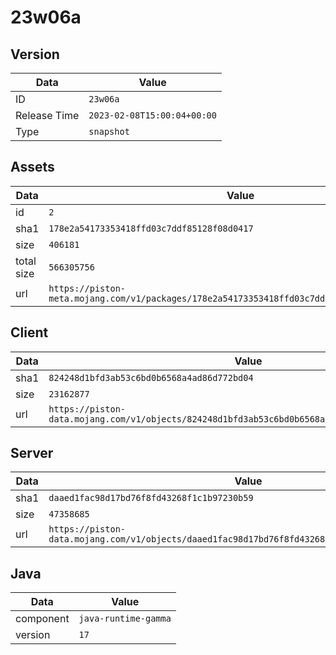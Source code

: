 # 23w06a

## Version

|**Data**        | **Value**                 |
|----------------|-------------------------|
| ID   | ```23w06a```   |
| Release Time   | ```2023-02-08T15:00:04+00:00```   |
| Type   | ```snapshot```   |

## Assets

|**Data**        | **Value**                 |
|----------------|-------------------------|
| id   | ```2```   |
| sha1   | ```178e2a54173353418ffd03c7ddf85128f08d0417```   |
| size   | ```406181```   |
| total size  | ```566305756```  |
| url       | ```https://piston-meta.mojang.com/v1/packages/178e2a54173353418ffd03c7ddf85128f08d0417/2.json``` |

## Client

|**Data**        | **Value**                 |
|----------------|-------------------------|
| sha1   | ```824248d1bfd3ab53c6bd0b6568a4ad86d772bd04```   |
| size   | ```23162877```   |
| url       | ```https://piston-data.mojang.com/v1/objects/824248d1bfd3ab53c6bd0b6568a4ad86d772bd04/client.jar``` |

## Server

|**Data**        | **Value**                 |
|----------------|-------------------------|
| sha1   | ```daaed1fac98d17bd76f8fd43268f1c1b97230b59```   |
| size   | ```47358685```   |
| url       | ```https://piston-data.mojang.com/v1/objects/daaed1fac98d17bd76f8fd43268f1c1b97230b59/server.jar``` |

## Java

|**Data**        | **Value**                 |
|----------------|-------------------------|
| component   | ```java-runtime-gamma```   |
| version   | ```17```   |